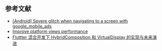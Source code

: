 ## 参考文献

- [[Android] Severe glitch when navigating to a screen with google_mobile_ads](https://github.com/flutter/flutter/issues/95343)
- [Improve platform views performance ](https://github.com/flutter/engine/pull/31198)
- [Fluttter 混合开发下 HybridComposition 和 VirtualDisplay 的实现与未来演进](https://cloud.tencent.com/developer/article/1966371)
